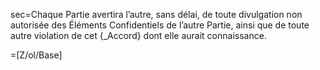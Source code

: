 
sec=Chaque Partie avertira l’autre, sans délai, de toute divulgation non autorisée des Éléments Confidentiels de l’autre Partie, ainsi que de toute autre violation de cet {_Accord} dont elle aurait connaissance. 

=[Z/ol/Base]

